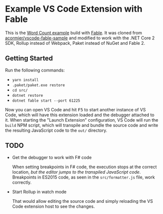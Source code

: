 # Example VS Code Extension with Fable

This is the [Word Count example][example] build with [Fable][fable-home]. It was cloned from [acormier/vscode-fable-sample][upstream] and modified to work with the .NET Core 2 SDK, Rollup instead of Webpack, Paket instead of NuGet and Fable 2.

  [example]: https://code.visualstudio.com/docs/extensions/example-word-count
  [fable-home]: http://fable.io/
  [upstream]: https://github.com/acormier/vscode-fable-sample

## Getting Started

Run the following commands:

- `yarn install`
- `.paket/paket.exe restore`
- `cd src/`
- `dotnet restore`
- `dotnet fable start --port 61225`

Now you can open VS Code and hit <kbd>F5</kbd> to start another instance of VS Code, which will have this extension loaded and the debugger attached to it. When starting the "Launch Extension" configuration, VS Code will run the `build` NPM script, which will transpile and bundle the source code and write the resulting JavaScript code to the `out/` directory.

## TODO

- Get the debugger to work with F# code

  When setting breakpoints in F# code, the execution stops at the correct location, *but the editor jumps to the transpiled JavaScript code*. Breakpoints in ES2015 code, as seen in the `src/formatter.js` file, work correctly.

- Start Rollup in watch mode

  That would allow editing the source code and simply reloading the VS Code extension host to see the changes.
